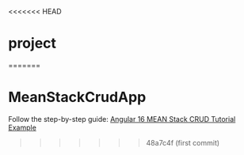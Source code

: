 <<<<<<< HEAD
# project
=======
# MeanStackCrudApp

Follow the step-by-step guide: [Angular 16 MEAN Stack CRUD Tutorial Example](https://www.positronx.io/mean-stack-tutorial-angular-crud-bootstrap/)



>>>>>>> 48a7c4f (first commit)
